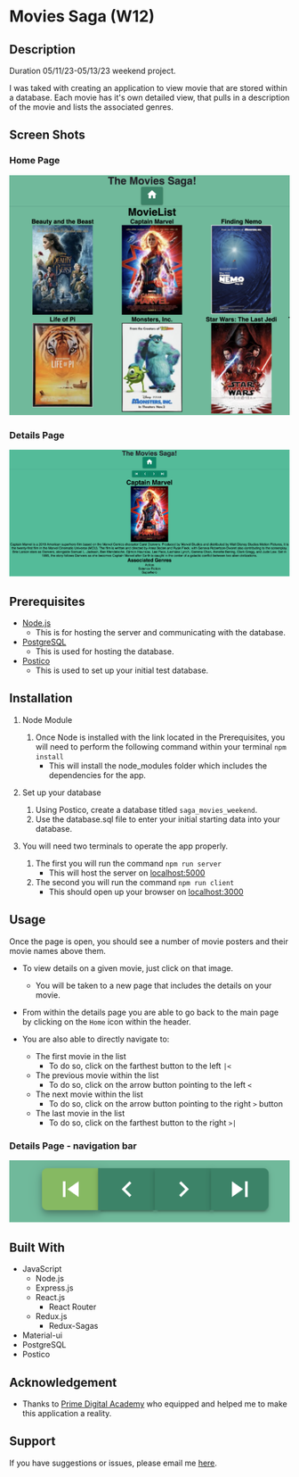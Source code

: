 # Movies Saga (W12)
## Description
Duration 05/11/23-05/13/23 weekend project.

I was taked with creating an application to view movie that are stored within a database. Each movie has it's own detailed view, that pulls in a description of the movie and lists the associated genres.


## Screen Shots
### Home Page
![Screen shot of the starting page of the application. Shows 6 movie posters. "Beauty and the Beast", "Captain Marvel", "Finding Nemo", "Life of Pi", "Monsters, Inc.", and "Star Wars: The Last Jedi"](./public/images/Screenshots/home-page.png)
### Details Page
![Screen shot of one of the movie details pages. The selected movie is "Captain Marvel", there is a brief synopsis of the movie with key cast and crew noted, also notes the Associated Genres for the film](./public/images/Screenshots/details-page.png)

## Prerequisites

- [Node.js](https://nodejs.org/en/)
    - This is for hosting the server and communicating with the database.
- [PostgreSQL](https://www.postgresql.org/)
    - This is used for hosting the database.
- [Postico](https://eggerapps.at/postico/v1.php)
    - This is used to set up your initial test database.


## Installation

1. Node Module
    1. Once Node is installed with the link located in the Prerequisites, you will need to perform the following command within your terminal `npm install`
        -  This will install the node_modules folder which includes the dependencies for the app.

2. Set up your database
    1. Using Postico, create a database titled `saga_movies_weekend`.
    2. Use the database.sql file to enter your initial starting data into your database.

3. You will need two terminals to operate the app properly.
    1. The first you will run the command `npm run server`
        - This will host the server on [localhost:5000](http://localhost:5000/)
    2. The second you will run the command `npm run client`
        - This should open up your browser on [localhost:3000](http://localhost:3000/)


## Usage
Once the page is open, you should see a number of movie posters and their movie names above them.

- To view details on a given movie, just click on that image.
    - You will be taken to a new page that includes the details on your movie.

- From within the details page you are able to go back to the main page by clicking on the `Home` icon within the header.
- You are also able to directly navigate to:
    - The first movie in the list
        - To do so, click on the farthest button to the left `|<`
    - The previous movie within the list
        - To do so, click on the arrow button pointing to the left `<`
    - The next movie within the list
        - To do so, click on the arrow button pointing to the right `>` button
    - The last movie in the list
        - To do so, click on the farthest button to the right `>|`
### Details Page - navigation bar
![Screen shot of the details page navigation bar. 4 buttons shown. The furthest left button is a filled in left facing triangle with a line stopping the arrow. The middle left button is an arrow that points to the left. The middle right is an arrow that points to the right. The furthest right button is a right facing filled in triangle with a line stopping the arrow.](./public/images/Screenshots/details-navigation.png)


## Built With

- JavaScript
  - Node.js
  - Express.js
  - React.js
    - React Router
  - Redux.js
    - Redux-Sagas
- Material-ui
- PostgreSQL
- Postico

## Acknowledgement

  - Thanks to [Prime Digital Academy](www.primeacademy.io) who equipped and helped me to make this application a reality.

## Support
If you have suggestions or issues, please email me [here](mailto:joshua.engebretson@gmail.com).
